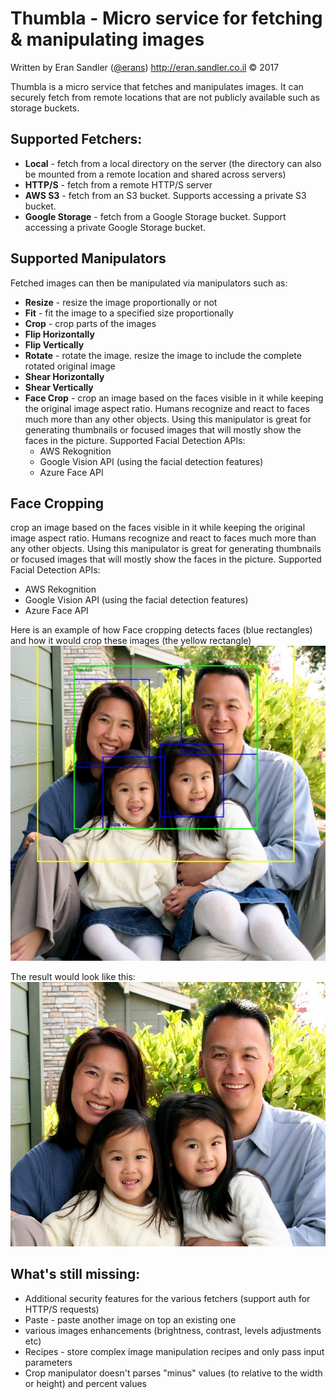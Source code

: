 # Thumbla - Micro service for fetching & manipulating images

Written by Eran Sandler ([@erans](https://twitter.com/erans)) http://eran.sandler.co.il &copy; 2017

Thumbla is a micro service that fetches and manipulates images. It can securely fetch from remote locations that are not publicly available such as storage buckets.

## Supported Fetchers:
- **Local** - fetch from a local directory on the server (the directory can also be mounted from a remote location and shared across servers)
- **HTTP/S** - fetch from a remote HTTP/S server
- **AWS S3** - fetch from an S3 bucket. Supports accessing a private S3 bucket.
- **Google Storage** - fetch from a Google Storage bucket. Support accessing a private Google Storage bucket.

## Supported Manipulators
Fetched images can then be manipulated via manipulators such as:
- **Resize** - resize the image proportionally or not
- **Fit** - fit the image to a specified size proportionally
- **Crop** - crop parts of the images
- **Flip Horizontally**
- **Flip Vertically**
- **Rotate** - rotate the image. resize the image to include the complete rotated original image
- **Shear Horizontally**
- **Shear Vertically**
- **Face Crop** - crop an image based on the faces visible in it while keeping the original image aspect ratio. Humans recognize and react to faces much more than any other objects. Using this manipulator is great for generating thumbnails or focused images that will mostly show the faces in the picture.
Supported Facial Detection APIs:
  - AWS Rekognition
  - Google Vision API (using the facial detection features)
  - Azure Face API

## Face Cropping
crop an image based on the faces visible in it while keeping the original image aspect ratio. Humans recognize and react to faces much more than any other objects. Using this manipulator is great for generating thumbnails or focused images that will mostly show the faces in the picture.
Supported Facial Detection APIs:
  - AWS Rekognition
  - Google Vision API (using the facial detection features)
  - Azure Face API

Here is an example of how Face cropping detects faces (blue rectangles) and how it would crop these images (the yellow rectangle)
![Debugging Face Cropping](examples/img/facecrop-debug.jpg)

The result would look like this:
![Debugging Face Cropping](examples/img/facecrop-result.jpg)

## What's still missing:
- Additional security features for the various fetchers (support auth for HTTP/S requests)
- Paste - paste another image on top an existing one
- various images enhancements (brightness, contrast, levels adjustments etc)
- Recipes - store complex image manipulation recipes and only pass input parameters
- Crop manipulator doesn't parses "minus" values (to relative to the width or height) and percent values
